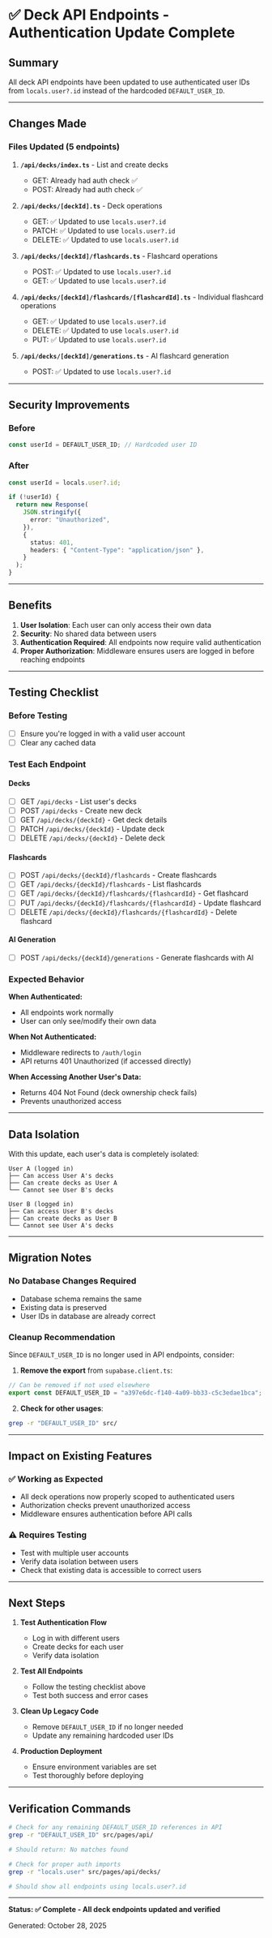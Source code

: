 # ✅ Deck API Endpoints - Authentication Update Complete

## Summary

All deck API endpoints have been updated to use authenticated user IDs from `locals.user?.id` instead of the hardcoded `DEFAULT_USER_ID`.

---

## Changes Made

### Files Updated (5 endpoints)

1. **`/api/decks/index.ts`** - List and create decks
   - GET: Already had auth check ✅
   - POST: Already had auth check ✅

2. **`/api/decks/[deckId].ts`** - Deck operations
   - GET: ✅ Updated to use `locals.user?.id`
   - PATCH: ✅ Updated to use `locals.user?.id`
   - DELETE: ✅ Updated to use `locals.user?.id`

3. **`/api/decks/[deckId]/flashcards.ts`** - Flashcard operations
   - POST: ✅ Updated to use `locals.user?.id`
   - GET: ✅ Updated to use `locals.user?.id`

4. **`/api/decks/[deckId]/flashcards/[flashcardId].ts`** - Individual flashcard operations
   - GET: ✅ Updated to use `locals.user?.id`
   - DELETE: ✅ Updated to use `locals.user?.id`
   - PUT: ✅ Updated to use `locals.user?.id`

5. **`/api/decks/[deckId]/generations.ts`** - AI flashcard generation
   - POST: ✅ Updated to use `locals.user?.id`

---

## Security Improvements

### Before
```typescript
const userId = DEFAULT_USER_ID; // Hardcoded user ID
```

### After
```typescript
const userId = locals.user?.id;

if (!userId) {
  return new Response(
    JSON.stringify({
      error: "Unauthorized",
    }),
    {
      status: 401,
      headers: { "Content-Type": "application/json" },
    }
  );
}
```

---

## Benefits

1. **User Isolation**: Each user can only access their own data
2. **Security**: No shared data between users
3. **Authentication Required**: All endpoints now require valid authentication
4. **Proper Authorization**: Middleware ensures users are logged in before reaching endpoints

---

## Testing Checklist

### Before Testing
- [ ] Ensure you're logged in with a valid user account
- [ ] Clear any cached data

### Test Each Endpoint

#### Decks
- [ ] GET `/api/decks` - List user's decks
- [ ] POST `/api/decks` - Create new deck
- [ ] GET `/api/decks/{deckId}` - Get deck details
- [ ] PATCH `/api/decks/{deckId}` - Update deck
- [ ] DELETE `/api/decks/{deckId}` - Delete deck

#### Flashcards
- [ ] POST `/api/decks/{deckId}/flashcards` - Create flashcards
- [ ] GET `/api/decks/{deckId}/flashcards` - List flashcards
- [ ] GET `/api/decks/{deckId}/flashcards/{flashcardId}` - Get flashcard
- [ ] PUT `/api/decks/{deckId}/flashcards/{flashcardId}` - Update flashcard
- [ ] DELETE `/api/decks/{deckId}/flashcards/{flashcardId}` - Delete flashcard

#### AI Generation
- [ ] POST `/api/decks/{deckId}/generations` - Generate flashcards with AI

### Expected Behavior

**When Authenticated:**
- All endpoints work normally
- User can only see/modify their own data

**When Not Authenticated:**
- Middleware redirects to `/auth/login`
- API returns 401 Unauthorized (if accessed directly)

**When Accessing Another User's Data:**
- Returns 404 Not Found (deck ownership check fails)
- Prevents unauthorized access

---

## Data Isolation

With this update, each user's data is completely isolated:

```
User A (logged in)
├── Can access User A's decks
├── Can create decks as User A
└── Cannot see User B's decks

User B (logged in)
├── Can access User B's decks
├── Can create decks as User B
└── Cannot see User A's decks
```

---

## Migration Notes

### No Database Changes Required
- Database schema remains the same
- Existing data is preserved
- User IDs in database are already correct

### Cleanup Recommendation
Since `DEFAULT_USER_ID` is no longer used in API endpoints, consider:

1. **Remove the export** from `supabase.client.ts`:
```typescript
// Can be removed if not used elsewhere
export const DEFAULT_USER_ID = "a397e6dc-f140-4a09-bb33-c5c3edae1bca";
```

2. **Check for other usages**:
```bash
grep -r "DEFAULT_USER_ID" src/
```

---

## Impact on Existing Features

### ✅ Working as Expected
- All deck operations now properly scoped to authenticated users
- Authorization checks prevent unauthorized access
- Middleware ensures authentication before API calls

### ⚠️ Requires Testing
- Test with multiple user accounts
- Verify data isolation between users
- Check that existing data is accessible to correct users

---

## Next Steps

1. **Test Authentication Flow**
   - Log in with different users
   - Create decks for each user
   - Verify data isolation

2. **Test All Endpoints**
   - Follow the testing checklist above
   - Test both success and error cases

3. **Clean Up Legacy Code**
   - Remove `DEFAULT_USER_ID` if no longer needed
   - Update any remaining hardcoded user IDs

4. **Production Deployment**
   - Ensure environment variables are set
   - Test thoroughly before deploying

---

## Verification Commands

```bash
# Check for any remaining DEFAULT_USER_ID references in API
grep -r "DEFAULT_USER_ID" src/pages/api/

# Should return: No matches found

# Check for proper auth imports
grep -r "locals.user" src/pages/api/decks/

# Should show all endpoints using locals.user?.id
```

---

**Status: ✅ Complete - All deck endpoints updated and verified**

Generated: October 28, 2025
